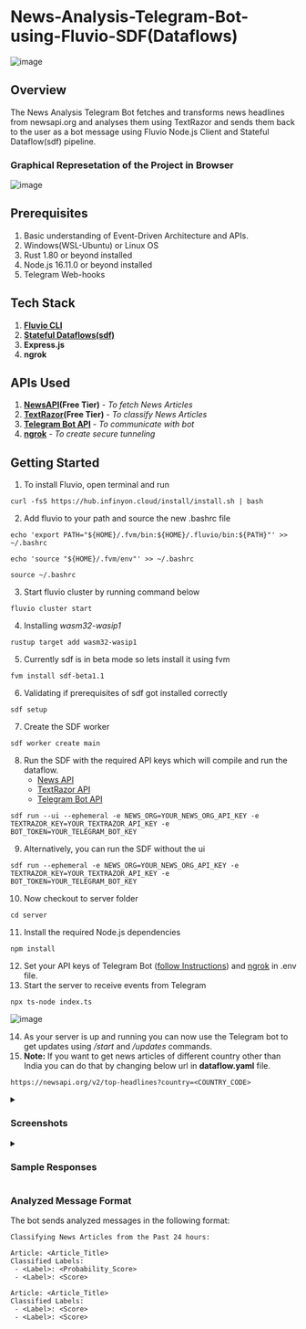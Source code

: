 # **News-Analysis-Telegram-Bot-using-Fluvio-SDF(Dataflows)**
![image](https://github.com/user-attachments/assets/e50c3042-3758-4ecf-b4bb-4edb14301187)

## Overview
The News Analysis Telegram Bot fetches and transforms news headlines from newsapi.org and analyses them using TextRazor and sends them back to the user as a bot message using Fluvio Node.js Client and Stateful Dataflow(sdf) pipeline.

### Graphical Represetation of the Project in Browser
![image](https://github.com/user-attachments/assets/a7e8a121-1fa6-4bf5-bfb9-752e90ec7307)

## Prerequisites
1. Basic understanding of Event-Driven Architecture and APIs.
2. Windows(WSL-Ubuntu) or Linux OS
3. Rust 1.80 or beyond installed
4. Node.js 16.11.0 or beyond installed
5. Telegram Web-hooks

## Tech Stack
1. **[Fluvio CLI](https://www.fluvio.io/docs/fluvio/apis/nodejs/installation)**
2. **[Stateful Dataflows(sdf)](https://www.fluvio.io/sdf/concepts/composition/quickstart/)**
3. **Express.js**
4. **ngrok**

## APIs Used
1. **[NewsAPI](https://newsapi.org/)(Free Tier)** - *To fetch News Articles*
2. **[TextRazor](https://www.textrazor.com/)(Free Tier)** - *To classify News Articles*
3. **[Telegram Bot API](https://telegram.me/BotFather)** - *To communicate with bot*
4. **[ngrok](https://ngrok.com/)** - *To create secure tunneling* 



## Getting Started
1. To install Fluvio, open terminal and run 
```
curl -fsS https://hub.infinyon.cloud/install/install.sh | bash
```
2. Add fluvio to your path and source the new .bashrc file
```
echo 'export PATH="${HOME}/.fvm/bin:${HOME}/.fluvio/bin:${PATH}"' >> ~/.bashrc
```
```
echo 'source "${HOME}/.fvm/env"' >> ~/.bashrc
```
```
source ~/.bashrc
```
3. Start fluvio cluster by running command below
```
fluvio cluster start
```
4. Installing *wasm32-wasip1*
```
rustup target add wasm32-wasip1
```
5. Currently sdf is in beta mode so lets install it using fvm
```
fvm install sdf-beta1.1
```
6. Validating if prerequisites of sdf got installed correctly
```
sdf setup
```
7. Create the SDF worker
```
sdf worker create main
```
8. Run the SDF with the required API keys which will compile and run the dataflow.
   * [News API](https://newsapi.org/register)
   * [TextRazor API](https://www.textrazor.com/)
   * [Telegram Bot API](https://core.telegram.org/bots/tutorial#obtain-your-bot-token)
```
sdf run --ui --ephemeral -e NEWS_ORG=YOUR_NEWS_ORG_API_KEY -e TEXTRAZOR_KEY=YOUR_TEXTRAZOR_API_KEY -e BOT_TOKEN=YOUR_TELEGRAM_BOT_KEY
```
9. Alternatively, you can run the SDF without the ui
```
sdf run --ephemeral -e NEWS_ORG=YOUR_NEWS_ORG_API_KEY -e TEXTRAZOR_KEY=YOUR_TEXTRAZOR_API_KEY -e BOT_TOKEN=YOUR_TELEGRAM_BOT_KEY
```

10. Now checkout to server folder
```
cd server
```
11. Install the required Node.js dependencies
```
npm install
```
12. Set your API keys of Telegram Bot ([follow Instructions](https://core.telegram.org/bots/tutorial#obtain-your-bot-token)) and [ngrok](https://dashboard.ngrok.com/get-started/your-authtoken) in .env file. 
13. Start the server to receive events from Telegram
```
npx ts-node index.ts
```
![image](https://github.com/user-attachments/assets/4aa7e469-8aa3-4c75-9873-c2a0c5e23e42)

14. As your server is up and running you can now use the Telegram bot to get updates using _/start_ and _/updates_ commands.
15. **Note:** If you want to get news articles of different country other than India you can do that by changing below url in **dataflow.yaml** file.
```
https://newsapi.org/v2/top-headlines?country=<COUNTRY_CODE>
```

<details>
<summary><h3><b>Screenshots</b></h3></summary>

<img src="https://github.com/user-attachments/assets/5fc29bf3-563b-4604-8046-5cc45b921a56" width=25% height=25%>
<img src="https://github.com/user-attachments/assets/f1e3e496-048a-4fa2-9fa7-4acc5aeb3879" width=25% height=25%>
<br/>
<img src="https://github.com/user-attachments/assets/a5865964-715a-4eac-b4b7-6d21652ad73a">
</details>

<details>
<summary><h3><b>Sample Responses</b></h3></summary>
 
**news topic** - Sample consumed event
![image](https://github.com/user-attachments/assets/796ff497-d712-4ba6-b221-d432eb644e79)
**Sample consumed Response Format**
```
{
  "chatid": "5048923407",
  "results": [
    {
      "author": "NDTV",
      "published_at": "2024-08-25T11:25:15Z",
      "source": {
        "id": "google-news",
        "name": "Google News"
      },
      "title": "On Haryana Poll Postponement Request, BJP Leader's Clarification - NDTV",
      "url": "some url"
    }
  ]
}
```
**summarized-articles topic** - Sample consumed event
![image](https://github.com/user-attachments/assets/eec1fcb6-9a43-48c4-8263-35ecdf7caf87)
**Sample consumed Response Format**
```
{
  "counts": [
    {
      "author": "WION",
      "count": 1
    },
    {
      "author": "NDTV Movies",
      "count": 1
    },
    {
      "author": "NDTV Sports",
      "count": 1
    },
    {
      "author": "The Economic Times",
      "count": 1
    },
    {
      "author": "Onmanorama",
      "count": 1
    },
    {
      "author": "TOI Etimes",
      "count": 1
    },
    {
      "author": "Mint",
      "count": 1
    },
    {
      "author": "Al Jazeera English",
      "count": 1
    },
    {
      "author": "Moneycontrol",
      "count": 1
    },
    {
      "author": "NDTV",
      "count": 3
    },
    {
      "author": "Hindustan Times",
      "count": 5
    },
    {
      "author": "BusinessLine",
      "count": 1
    },
    {
      "author": "The Indian Express",
      "count": 1
    },
    {
      "author": "The Hindu",
      "count": 1
    }
  ]
}
```
**classified-articles topic** - Sample consumed event
![image](https://github.com/user-attachments/assets/9c1ba7e7-9ead-43dc-aa7b-b2c2a09f4cd5)
**Sample consumed Response Format**
```
{
  "chatid": "1234567890",
  "results": [
    {
      "categories": [
        {
          "label": "Politics",
          "score": 0.7437
        },
        {
          "label": "Politics>Elections",
          "score": 0.5229
        }
      ],
      "text": "On Haryana Poll Postponement Request, BJP Leader's Clarification - NDTV"
    },
    {
      "categories": [
        {
          "label": "Science",
          "score": 0.9956
        },
        {
          "label": "Science>Space and Astronomy",
          "score": 0.7291
        }
      ],
      "text": "NASA Hubble captures 'candy-floss' in space. Meet our cosmic neighbours - Hindustan Times"
    }
  ]
}
```

**telegram-logs topic** - Sample consumed event
![image](https://github.com/user-attachments/assets/70682023-ccea-47f6-a24f-dedfc12a700c)

</details>


### Analyzed Message Format
The bot sends analyzed messages in the following format:

```
Classifying News Articles from the Past 24 hours:

Article: <Article_Title>
Classified Labels:
 - <Label>: <Probability_Score>
 - <Label>: <Score>

Article: <Article_Title>
Classified Labels:
 - <Label>: <Score>
 - <Label>: <Score>
```













